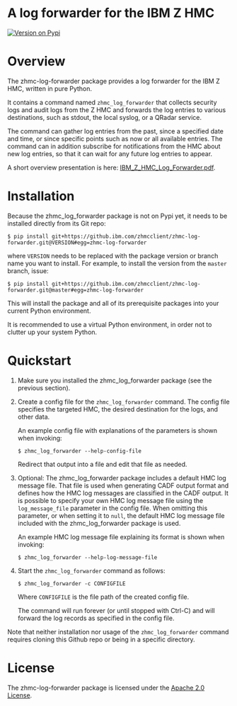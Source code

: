 # A log forwarder for the IBM Z HMC

[![Version on Pypi](https://img.shields.io/pypi/v/zhmc-log-forwarder.svg)](https://pypi.python.org/pypi/zhmc-log-forwarder/)
<!---
[![Test status (master)](https://github.com/zhmcclient/zhmc-log-forwarder/actions/workflows/test.yml/badge.svg?branch=master)](https://github.com/zhmcclient/zhmc-log-forwarder/actions/workflows/test.yml?query=branch%3Amaster)
[![Docs status (master)](https://readthedocs.org/projects/zhmc-log-forwarder/badge/?version=latest)](https://readthedocs.org/projects/zhmc-log-forwarder/builds/)
[![Test coverage (master)](https://coveralls.io/repos/github/zhmcclient/zhmc-log-forwarder/badge.svg?branch=master)](https://coveralls.io/github/zhmcclient/zhmc-log-forwarder?branch=master)
[![CodeClimate status](https://codeclimate.com/github/zhmcclient/zhmc-log-forwarder/badges/gpa.svg)](https://codeclimate.com/github/zhmcclient/zhmc-log-forwarder)
--->

# Overview

The zhmc-log-forwarder package provides a log forwarder for the IBM Z
HMC, written in pure Python.

It contains a command named `zhmc_log_forwarder` that collects security
logs and audit logs from the Z HMC and forwards the log entries to
various destinations, such as stdout, the local syslog, or a QRadar
service.

The command can gather log entries from the past, since a specified date
and time, or since specific points such as now or all available entries.
The command can in addition subscribe for notifications from the HMC
about new log entries, so that it can wait for any future log entries to
appear.

A short overview presentation is here:
[IBM_Z\_HMC_Log_Forwarder.pdf](IBM_Z_HMC_Log_Forwarder.pdf).

# Installation

Because the zhmc_log_forwarder package is not on Pypi yet, it needs to
be installed directly from its Git repo:

``` text
$ pip install git+https://github.ibm.com/zhmcclient/zhmc-log-forwarder.git@VERSION#egg=zhmc-log-forwarder
```

where `VERSION` needs to be replaced with the package version or branch
name you want to install. For example, to install the version from the
`master` branch, issue:

``` text
$ pip install git+https://github.ibm.com/zhmcclient/zhmc-log-forwarder.git@master#egg=zhmc-log-forwarder
```

This will install the package and all of its prerequisite packages into
your current Python environment.

It is recommended to use a virtual Python environment, in order not to
clutter up your system Python.

# Quickstart

1.  Make sure you installed the zhmc_log_forwarder package (see the
    previous section).

2.  Create a config file for the `zhmc_log_forwarder` command. The
    config file specifies the targeted HMC, the desired destination for
    the logs, and other data.

    An example config file with explanations of the parameters is shown
    when invoking:

    ``` text
    $ zhmc_log_forwarder --help-config-file
    ```

    Redirect that output into a file and edit that file as needed.

3.  Optional: The zhmc_log_forwarder package includes a default HMC log
    message file. That file is used when generating CADF output format
    and defines how the HMC log messages are classified in the CADF
    output. It is possible to specify your own HMC log message file
    using the `log_message_file` parameter in the config file. When
    omitting this parameter, or when setting it to `null`, the default
    HMC log message file included with the zhmc_log_forwarder package is
    used.

    An example HMC log message file explaining its format is shown when
    invoking:

    ``` text
    $ zhmc_log_forwarder --help-log-message-file
    ```

4.  Start the `zhmc_log_forwarder` command as follows:

    ``` text
    $ zhmc_log_forwarder -c CONFIGFILE
    ```

    Where `CONFIGFILE` is the file path of the created config file.

    The command will run forever (or until stopped with Ctrl-C) and will
    forward the log records as specified in the config file.

Note that neither installation nor usage of the `zhmc_log_forwarder`
command requires cloning this Github repo or being in a specific
directory.

# License

The zhmc-log-forwarder package is licensed under the [Apache 2.0
License](https://github.com/zhmcclient/zhmc-log-forwarder/tree/master/LICENSE).
